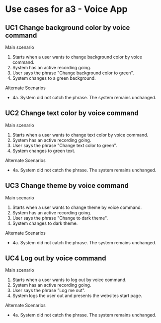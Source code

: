 # Use cases for a3 - Voice App

## UC1 Change background color by voice command

Main scenario

1. Starts when a user wants to change background color by voice command.
2. System has an active recording going.
3. User says the phrase "Change background color to green".
4. System changes to a green background.

Alternate Scenarios

* 4a. System did not catch the phrase.
            The system remains unchanged.

## UC2 Change text color by voice command

Main scenario

1. Starts when a user wants to change text color by voice command.
2. System has an active recording going.
3. User says the phrase "Change text color to green".
4. System changes to green text.

Alternate Scenarios

* 4a. System did not catch the phrase.
            The system remains unchanged.

## UC3 Change theme by voice command

Main scenario

1. Starts when a user wants to change theme by voice command.
2. System has an active recording going.
3. User says the phrase "Change to dark theme".
4. System changes to dark theme.

Alternate Scenarios

* 4a. System did not catch the phrase.
            The system remains unchanged.

## UC4 Log out by voice command
Main scenario

1. Starts when a user wants to log out by voice command.
2. System has an active recording going.
3. User says the phrase "Log me out".
4. System logs the user out and presents the websites start page.

Alternate Scenarios

* 4a. System did not catch the phrase.
            The system remains unchanged.


